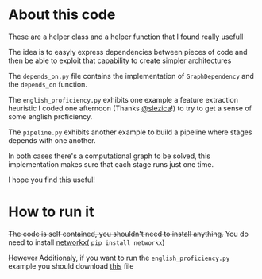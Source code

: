 # About this code
These are a helper class and a helper function that I found really usefull

The idea is to easyly express dependencies between pieces of code and then
be able to exploit that capability to create simpler architectures

The `depends_on.py` file contains the implementation of `GraphDependency`
and the `depends_on` function.

The `english_proficiency.py` exhibits one example a feature extraction 
heuristic I coded one afternoon 
(Thanks [@slezica](https://github.com/slezica)!) to try to get a sense
of some english proficiency.

The `pipeline.py` exhibits another example to build a pipeline where 
stages depends with one another.
 
 In both cases there's a computational graph to be solved, this implementation
 makes sure that each stage runs just one time.
 
 I hope you find this useful!
 
 
# How to run it
 
~~The code is self contained, you shouldn't need to install anything.~~
You do need to install [networkx](https://networkx.github.io/)(
`pip install networkx`)


~~However~~ Additionaly, if you want to run the `english_proficiency.py` example
you should download [this](http://norvig.com/ngrams/count_1w.txt) file
